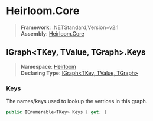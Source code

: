 # Heirloom.Core

> **Framework**: .NETStandard,Version=v2.1  
> **Assembly**: [Heirloom.Core][0]  

## IGraph\<TKey, TValue, TGraph>.Keys

> **Namespace**: [Heirloom][0]  
> **Declaring Type**: [IGraph\<TKey, TValue, TGraph>][1]  

### Keys

The names/keys used to lookup the vertices in this graph.

```cs
public IEnumerable<TKey> Keys { get; }
```

[0]: ../../../Heirloom.Core.md
[1]: ../IGraph[TKey,TValue,TGraph].md
